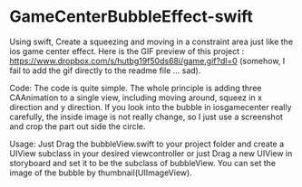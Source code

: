 # GameCenterBubbleEffect-swift
Using swift, Create a squeezing and moving in a constraint area just like the ios game center effect.
Here is the GIF preview of this project : https://www.dropbox.com/s/hutbg19f50ds68i/game.gif?dl=0
(somehow, I fail to add the gif directly to the readme file ... sad).

Code:
The code is quite simple. The whole principle is adding three CAAnimation to a single view, including moving around, squeez in x direction and y direction. If you look into the bubble in iosgamecenter really carefully, the inside image is not really change, so I just use a screenshot and crop the part out side the circle. 

Usage:
Just Drag the bubbleView.swift to your project folder and create a UIView subclass in your desired viewcontroller or just Drag a new UIView in storyboard and set it to be the subclass of bubbleView. You can set the image of the bubble by thumbnail(UIImageView).

